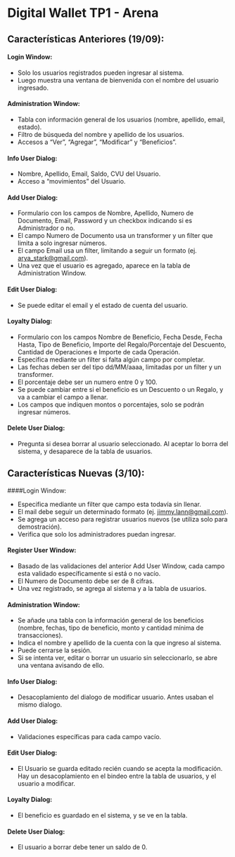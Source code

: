 # Digital Wallet TP1 - Arena

## Características Anteriores (19/09):

#### Login Window:
-	Solo los usuarios registrados pueden ingresar al sistema.
-	Luego muestra una ventana de bienvenida con el nombre del usuario ingresado.
#### Administration Window:
-	Tabla con información general de los usuarios (nombre, apellido, email, estado).
-	Filtro de búsqueda del nombre y apellido de los usuarios.
-	Accesos a “Ver”, “Agregar”, “Modificar” y “Beneficios”.
#### Info User Dialog:
-	Nombre, Apellido, Email, Saldo, CVU del Usuario.
-	Acceso a “movimientos” del Usuario.
#### Add User Dialog:
-	Formulario con los campos de Nombre, Apellido, Numero de Documento, Email, Password y un checkbox indicando si es Administrador o no.
-	El campo Numero de Documento usa un transformer y un filter que limita a solo ingresar números.
-	El campo Email usa un filter, limitando a seguir un formato
(ej. arya_stark@gmail.com).
-	Una vez que el usuario es agregado, aparece en la tabla de Administration Window.
#### Edit User Dialog:
-	Se puede editar el email y el estado de cuenta del usuario.
#### Loyalty Dialog:
-	Formulario con los campos Nombre de Beneficio, Fecha Desde, Fecha Hasta, Tipo de Beneficio, Importe del Regalo/Porcentaje del Descuento, Cantidad de Operaciones e Importe de cada Operación.
-	Especifica mediante un filter si falta algún campo por completar.
-	Las fechas deben ser del tipo dd/MM/aaaa, limitadas por un filter y un transformer.
-	El porcentaje debe ser un numero entre 0 y 100.
-	Se puede cambiar entre si el beneficio es un Descuento o un Regalo, y va a cambiar el campo a llenar.
-	Los campos que indiquen montos o porcentajes, solo se podrán ingresar números.
#### Delete User Dialog:
-	Pregunta si desea borrar al usuario seleccionado. Al aceptar lo borra del sistema, y desaparece de la tabla de usuarios.

## Características Nuevas (3/10):

####Login Window:
-	Especifica mediante un filter que campo esta todavía sin llenar.
-	El mail debe seguir un determinado formato (ej. jimmy.lann@gmail.com).
-	Se agrega un acceso para registrar usuarios nuevos (se utiliza solo para demostración).
-	Verifica que solo los administradores puedan ingresar.
#### Register User Window:
-	Basado de las validaciones del anterior Add User Window, cada campo esta validado específicamente si está o no vacío.
-	El Numero de Documento debe ser de 8 cifras.
-	Una vez registrado, se agrega al sistema y a la tabla de usuarios.
#### Administration Window:
-	Se añade una tabla con la información general de los beneficios (nombre, fechas, tipo de beneficio, monto y cantidad mínima de transacciones).
-	Indica el nombre y apellido de la cuenta con la que ingreso al sistema.
-	Puede cerrarse la sesión.
-	Si se intenta ver, editar o borrar un usuario sin seleccionarlo, se abre una ventana avisando de ello.
#### Info User Dialog:
-	Desacoplamiento del dialogo de modificar usuario. Antes usaban el mismo dialogo.
#### Add User Dialog:
-	Validaciones específicas para cada campo vacío.
#### Edit User Dialog:
-	El Usuario se guarda editado recién cuando se acepta la modificación. Hay un desacoplamiento en el bindeo entre la tabla de usuarios, y el usuario a modificar.
#### Loyalty Dialog:
-	El beneficio es guardado en el sistema, y se ve en la tabla.
#### Delete User Dialog:
-	El usuario a borrar debe tener un saldo de 0.

